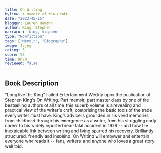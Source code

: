 ```yaml
---
title: On Writing
byline: A Memoir of the Craft
date: "2023-05-15"
blogger: Lauren Hamann
author: King, Stephen
narrator: "King, Stephen"
type: "Nonfiction"
tags: ["Memoir", "Biography"]
image: 1.jpg
rating: 5
score: 93
time: 9h7m
reviewed: false
---
```


## Book Description

"Long live the King" hailed Entertainment Weekly upon the publication of Stephen King's On Writing. Part memoir, part master class by one of the bestselling authors of all time, this superb volume is a revealing and practical view of the writer's craft, comprising the basic tools of the trade every writer must have. King's advice is grounded in his vivid memories from childhood through his emergence as a writer, from his struggling early career to his widely reported near-fatal accident in 1999 -- and how the inextricable link between writing and living spurred his recovery. Brilliantly structured, friendly and inspiring, On Writing will empower and entertain everyone who reads it -- fans, writers, and anyone who loves a great story well told.
